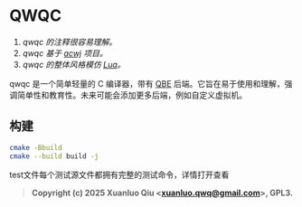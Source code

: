 # QWQC

1. *qwqc 的注释很容易理解。*
2. *qwqc 基于 [acwj](https://github.com/DoctorWkt/acwj/) 项目。*
3. *qwqc 的整体风格模仿 [Lua](https://github.com/lua/lua/)。*

qwqc 是一个简单轻量的 C 编译器，带有 [QBE](https://c9x.me/compile/) 后端。它旨在易于使用和理解，强调简单性和教育性。未来可能会添加更多后端，例如自定义虚拟机。

## 构建
```bash
cmake -Bbuild
cmake --build build -j
```
test文件每个测试源文件都拥有完整的测试命令，详情打开查看

> **Copyright (c) 2025 Xuanluo Qiu <<xuanluo.qwq@gmail.com>>, GPL3.**
